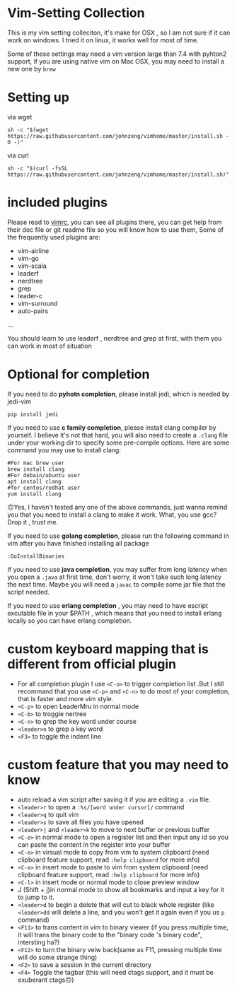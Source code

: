 # Vim-Setting Collection

This is my vim setting colleciton, it's make for OSX , so I am not sure if it can work on windows. I tried it on linux, it works well for most of time.

Some of these settings may need a vim version large than 7.4 with pyhton2 support, if you are using native vim on Mac OSX, you may need to install a new one by `brew`

# Setting up

via wget

`sh -c "$(wget https://raw.githubusercontent.com/johnzeng/vimhome/master/install.sh -O -)"`

via curl

`sh -c "$(curl -fsSL https://raw.githubusercontent.com/johnzeng/vimhome/master/install.sh)"`

# included plugins
Please read to [vimrc](plugin/vimrc.vim), you can see all plugins there, you can get help from their doc file or git readme file so you will know how to use them, Some of the frequently used plugins are:

- vim-airline
- vim-go
- vim-scala
- leaderf
- nerdtree
- grep
- leader-c
- vim-surround
- auto-pairs

....

You should learn to use leaderf , nerdtree and grep at first, with them you can work in most of situation

# Optional for completion

If you need to do **pyhotn completion**, please install jedi, which is needed by jedi-vim

```
pip install jedi
```

If you need to use **c family completion**, please install clang compiler by yourself. I believe it's not that hard, you will also need to create a `.clang` file under your working dir to specify some pre-compile options. Here are some command you may use to install clang:

```
#For mac brew user
brew install clang
#For debain/ubuntu user
apt install clang
#for centos/redhat user
yum install clang
```

🙃Yes, I haven't tested any one of the above commands, just wanna remind you that you need to install a clang to make it work.
What, you use gcc? Drop it , trust me.

If you need to use **golang completion**, please run  the following command in vim after you have finished installing all package

```
:GoInstallBinaries
```

If you need to use **java completion**, you may suffer from long latency when you open a `.java` at first time, don't worry, it won't take such long latency the next time. Maybe you will need a `javac` to compile some jar file that the script needed.

If you need to use **erlang completion** , you may need to have escript excutable file in your $PATH , which means that you need to install erlang locally so you can have erlang completion.


# custom keyboard mapping that is different from official plugin
- For all completion plugin I use `<C-o>` to trigger completion list .But I still recommand that you use `<C-p>` and `<C-n>`  to do most of your completion, that is faster and more vim style.
- `<C-p>` to open LeaderMru in normal mode
- `<C-b>` to troggle nertree
- `<C-n>` to grep the key word under course
- `<leader>n` to grep a key word
- `<F3>` to toggle the indent line


# custom feature that you may need to know
- auto reload a vim script after saving it if you are editing a `.vim` file.
- `<leader>r` to open a `:%s/[word under cursor]/` command
- `<leader>q` to quit vim
- `<leader>s` to save all files you have opened
- `<leader>j` and `<leader>k` to move to next buffer or previous buffer
- `<C-e>` in normal mode to open a register list and then input any id so you can paste the content in the register into your buffer
- `<C-e>` in virsual mode to copy from vim to system clipboard (need clipboard feature support, read `:help clipboard` for more info)
- `<C-e>` in insert mode to paste to vim from system clipboard (need clipboard feature support, read `:help clipboard` for more info)
- `<C-l>` in insert mode or normal mode to close preview window
- J (Shift + j)in normal mode to show all bookmarks and input a key for it to jump to it.
- `<leader>d` to begin a delete that will cut to black whole register (like `<leader>dd` will delete a line, and you won't get it again even if you us `p` command)
- `<F11>` to trans content in vim to binary viewer (if you press multiple time, it will trans the binary code to the "binary code 's binary code", intersting ha?)
- `<F12>` to turn the binary veiw back(same as F11, pressing multiple time will do some strange thing)
- `<F2>` to save a session in the current directory
- `<F4>` Toggle the tagbar (this will need ctags support, and it must be exuberant ctags🙃)
